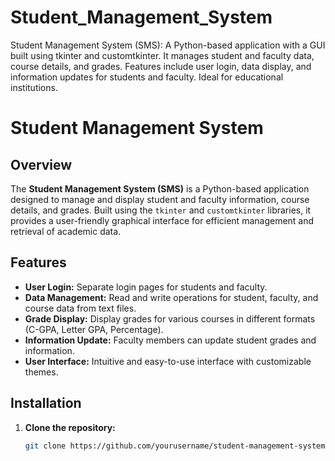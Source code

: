 # Student_Management_System
Student Management System (SMS): A Python-based application with a GUI built using tkinter and customtkinter. It manages student and faculty data, course details, and grades. Features include user login, data display, and information updates for students and faculty. Ideal for educational institutions.
# Student Management System

## Overview

The **Student Management System (SMS)** is a Python-based application designed to manage and display student and faculty information, course details, and grades. Built using the `tkinter` and `customtkinter` libraries, it provides a user-friendly graphical interface for efficient management and retrieval of academic data.

## Features

- **User Login:** Separate login pages for students and faculty.
- **Data Management:** Read and write operations for student, faculty, and course data from text files.
- **Grade Display:** Display grades for various courses in different formats (C-GPA, Letter GPA, Percentage).
- **Information Update:** Faculty members can update student grades and information.
- **User Interface:** Intuitive and easy-to-use interface with customizable themes.

## Installation

1. **Clone the repository:**
   ```sh
   git clone https://github.com/yourusername/student-management-system.git
